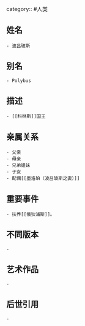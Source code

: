 category:: #人类
## 姓名
	- 波吕玻斯
## 别名
	- Polybus
## 描述
	- [[科林斯]]国王
## 亲属关系
	- 父亲
	- 母亲
	- 兄弟姐妹
	- 子女
	- 配偶[[墨洛珀（波吕玻斯之妻）]]
## 重要事件
	- 扶养[[俄狄浦斯]]。
## 不同版本
	-
## 艺术作品
	-
## 后世引用
	-
